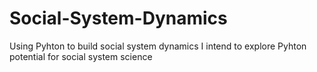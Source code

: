 # Social-System-Dynamics
Using Pyhton to build social system dynamics 
I intend to explore Pyhton potential for social system science 
